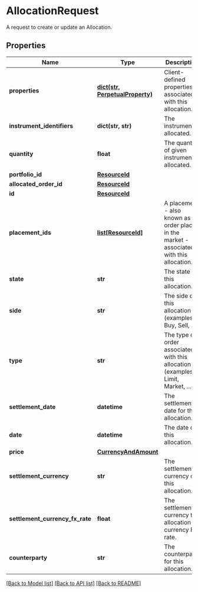 # AllocationRequest

A request to create or update an Allocation.

## Properties
Name | Type | Description | Notes
------------ | ------------- | ------------- | -------------
**properties** | [**dict(str, PerpetualProperty)**](PerpetualProperty.md) | Client-defined properties associated with this allocation. | [optional] 
**instrument_identifiers** | **dict(str, str)** | The instrument allocated. | 
**quantity** | **float** | The quantity of given instrument allocated. | 
**portfolio_id** | [**ResourceId**](ResourceId.md) |  | 
**allocated_order_id** | [**ResourceId**](ResourceId.md) |  | 
**id** | [**ResourceId**](ResourceId.md) |  | 
**placement_ids** | [**list[ResourceId]**](ResourceId.md) | A placement - also known as an order placed in the market - associated with this allocation. | [optional] 
**state** | **str** | The state of this allocation. | [optional] 
**side** | **str** | The side of this allocation (examples: Buy, Sell, ...). | [optional] 
**type** | **str** | The type of order associated with this allocation (examples: Limit, Market, ...). | [optional] 
**settlement_date** | **datetime** | The settlement date for this allocation. | [optional] 
**date** | **datetime** | The date of this allocation. | [optional] 
**price** | [**CurrencyAndAmount**](CurrencyAndAmount.md) |  | [optional] 
**settlement_currency** | **str** | The settlement currency of this allocation. | [optional] 
**settlement_currency_fx_rate** | **float** | The settlement currency to allocation currency FX rate. | [optional] 
**counterparty** | **str** | The counterparty for this allocation. | [optional] 

[[Back to Model list]](../README.md#documentation-for-models) [[Back to API list]](../README.md#documentation-for-api-endpoints) [[Back to README]](../README.md)


